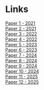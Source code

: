 <h1> Links </h1>
<a href="https://www.nature.com/articles/s41598-021-81539-3"> Paper 1 - 2021 </a>
  <br>
<a href="https://pmc.ncbi.nlm.nih.gov/articles/PMC8537579/"> Paper 2 - 2021 </a>
  <br>
<a href="https://www.thelancet.com/journals/langlo/article/PIIS2214-109X(22)00411-9/fulltext"> Paper 3 - 2022 </a>
  <br>
<a href="https://pmc.ncbi.nlm.nih.gov/articles/PMC9324358/?utm_source=chatgpt.com"> Paper 4 - 2022 </a>
  <br>
<a href="https://pmc.ncbi.nlm.nih.gov/articles/PMC9914220/#:~:text=Sambyal%20et%20al.,are%20discussed%20in%20Section%206."> Paper 5 - 2023 </a>
  <br>
<a href="https://pmc.ncbi.nlm.nih.gov/articles/PMC10070897/"> Paper 6 - 2023 </a> 
<br>
<a href="https://pmc.ncbi.nlm.nih.gov/articles/PMC10902204/"> Paper 7 - 2024 </a> 
  <br>
  <a href="https://pmc.ncbi.nlm.nih.gov/articles/PMC10902204/"> Paper 8 - 2024 </a> 
  <br>
  <a href="https://www.sciencedirect.com/science/article/pii/S2352914824000017"> Paper 9 - 2024 </a> 
  <br>
  <a href="https://pmc.ncbi.nlm.nih.gov/articles/PMC10902204/"> Paper 10 - 2024 </a> 
  <br>
  <a href="https://pmc.ncbi.nlm.nih.gov/articles/PMC10902204"> Paper 11 - 2025 </a> 
  <br>
   <a href="https://www.nature.com/articles/s41598-025-87171-9"> Paper 12 - 2025 </a> 
  <br>
  
